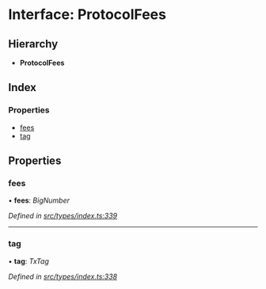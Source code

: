 # Interface: ProtocolFees

## Hierarchy

* **ProtocolFees**

## Index

### Properties

* [fees](protocolfees.md#fees)
* [tag](protocolfees.md#tag)

## Properties

###  fees

• **fees**: *BigNumber*

*Defined in [src/types/index.ts:339](https://github.com/PolymathNetwork/polymesh-sdk/blob/31a16a34/src/types/index.ts#L339)*

___

###  tag

• **tag**: *TxTag*

*Defined in [src/types/index.ts:338](https://github.com/PolymathNetwork/polymesh-sdk/blob/31a16a34/src/types/index.ts#L338)*

